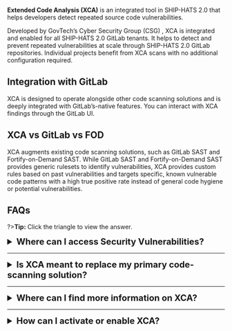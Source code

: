 **Extended Code Analysis (XCA)** is an integrated tool in SHIP-HATS 2.0 that helps developers detect repeated source code vulnerabilities.

Developed by GovTech’s Cyber Security Group (CSG) , XCA is integrated and enabled for all SHIP-HATS 2.0 GitLab tenants. It helps to detect and prevent repeated vulnerabilities at scale through SHIP-HATS 2.0 GitLab repositories. Individual projects benefit from XCA scans with no additional configuration required.

## Integration with GitLab

XCA is designed to operate alongside other code scanning solutions and is deeply integrated with GitLab’s-native features. You can interact with XCA findings through the GitLab UI.

## XCA vs GitLab vs FOD

XCA augments existing code scanning solutions, such as GitLab SAST and Fortify-on-Demand SAST. While GitLab SAST and Fortify-on-Demand SAST provides generic rulesets to identify vulnerabilities, XCA provides custom rules based on past vulnerabilities and targets specific, known vulnerable code patterns with a high true positive rate instead of general code hygiene or potential vulnerabilities.


## FAQs

?>**Tip:** Click the triangle to view the answer.

<details>
  <summary style="font-size:20px"><b> Where can I access Security Vulnerabilities?	</b></summary><br>

### To access Security Vulnerabilities:
1. Navigate to the **Default** branch of your project.
1. In the left navigation, click **Security & Compliance** > **Vulnerability report**.
    
    XCA findings are marked as **XCA** under the **Identifier** and **Tool** columns.

</details>

---

<details>
  <summary style="font-size:20px"><b>Is XCA meant to replace my primary code-scanning solution? </b></summary><br>

No. XCA augments existing code scanning solutions. XCA provides custom rules based on past vulnerabilities that may not be available in generic default rulesets. Therefore, it targets specific, known vulnerable code patterns with a high true positive rate instead of general code hygiene or potential vulnerabilities.

</details>

---

<details>
  <summary style="font-size:20px"><b>Where can I find more information on XCA? </b></summary><br>

You can read more on XCA via the following resources:
- [XCA Rules](https://sgts.gitlab-dedicated.com/wog/gvt/acpd/RNI/XCA/XCA-rules) 
- [XCA CI - GitLab documentation](https://docs.gitlab.com/ee/user/admin_area/settings/continuous_integration.html#required-pipeline-configuration)
</details>

---


<details>
  <summary style="font-size:20px"><b>How can I activate or enable XCA? </b></summary><br>

XCA is integrated and enabled for all SHIP-HATS 2.0 GitLab tenants by default. No additional steps are required to activate or enable XCA.

---
<!--

## Components

XCA comprises of the following components:

- **XCA Rules:** custom rules written by Cybersecurity Group (CSG) cybersecurity specialists as well as developers across government.
- **XCA CI:** a required pipeline configuration that incorporates XCA scanning job transparently into all SHIP-HATS 2.0 GitLab pipelines which triggers an XCA scan on all new merge requests.

XCA augments existing code scans such as GitLab SAST, Fortify Source Code Analyzer (SCA), and Synk: XCA provides custom rules, crafted based on insecure code patterns identified through vulnerabilities discovered by CSG’s security testing and vulnerability disclosures and are not available in default rulesets by other code scanning solutions. 

XCA help detect and prevent repeated vulnerabilities at scale through SHIP-HATS 2.0 GitLab repositories: individual projects benefit from XCA scans with no additional configuration. 

## How it works?

XCA CI pipeline pulls an image that is pre-loaded with XCA Rules and invokes Semgrep: the scan output is formatted in GitLab’s SAST report schema which is seamlessly shown in GitLab’s built-in Vulnerability Report and Merge Request widgets.

## Why to use this? 

- **Scan your applications’ code for repeated vulnerabilities:** tap on CSG’s experience from multiple security tests and vulnerability disclosures to identify similar vulnerable code patterns in your applications.

- **High confidence rules:** XCA Rules are carefully crafted and curated by CSG, with strict quality tests to ensure a high true-positive rate of detected issues. Teams can therefore focus on remediating XCA findings over generic rulesets used by other general SAST solutions.

- **Agile ruleset:** XCA Rules are InnerSourced on SHIP-HATS 2.0 GitLab and welcomes contributions from developers and cybersecurity specialists. Contributed rules go through the same rigor of quality tests, which weeds out low confidence rules or improve a contributed rules’ quality.

- **Seamless Integration:** XCA is designed to operate alongside other code scanning solutions and is deeply integrated with GitLab’s-native features. Teams can interact with XCA findings through familiar GitLab UI, as with all other GitLab built-in tools.


## How to access? 


## Additional resources

-->